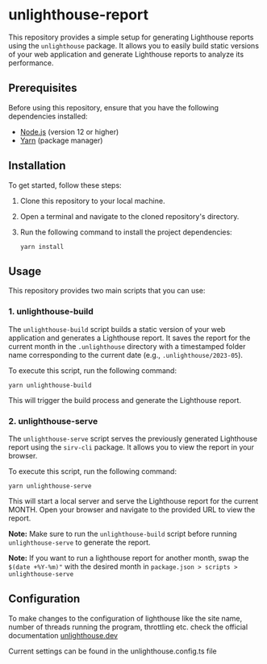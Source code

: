 # unlighthouse-report

This repository provides a simple setup for generating Lighthouse reports using the `unlighthouse` package. It allows you to easily build static versions of your web application and generate Lighthouse reports to analyze its performance.

## Prerequisites

Before using this repository, ensure that you have the following dependencies installed:

- [Node.js](https://nodejs.org) (version 12 or higher)
- [Yarn](https://yarnpkg.com) (package manager)

## Installation

To get started, follow these steps:

1. Clone this repository to your local machine.
2. Open a terminal and navigate to the cloned repository's directory.
3. Run the following command to install the project dependencies:

   
   `yarn install`
 

## Usage

This repository provides two main scripts that you can use:

### 1. unlighthouse-build

The `unlighthouse-build` script builds a static version of your web application and generates a Lighthouse report. It saves the report for the current month in the `.unlighthouse` directory with a timestamped folder name corresponding to the current date (e.g., `.unlighthouse/2023-05`).

To execute this script, run the following command:

`yarn unlighthouse-build`


This will trigger the build process and generate the Lighthouse report.

### 2. unlighthouse-serve

The `unlighthouse-serve` script serves the previously generated Lighthouse report using the `sirv-cli` package. It allows you to view the report in your browser.

To execute this script, run the following command:


`yarn unlighthouse-serve`

This will start a local server and serve the Lighthouse report for the current MONTH. Open your browser and navigate to the provided URL to view the report.

**Note:** Make sure to run the `unlighthouse-build` script before running `unlighthouse-serve` to generate the report.

**Note:** If you want to run a lighthouse report for another month, swap the `$(date +%Y-%m)"` with the desired month in `package.json > scripts > unlighthouse-serve`


## Configuration
To make changes to the configuration of lighthouse like the site name, number of threads running the program, throttling etc. check the official documentation [unlighthouse.dev](https://unlighthouse.dev)

Current settings can be found in the unlighthouse.config.ts file